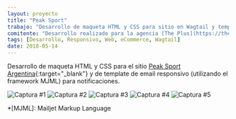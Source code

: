 ```yaml
---
layout: proyecto
title: "Peak Sport"
trabajo: "Desarrollo de maqueta HTML y CSS para sitio en Wagtail y template de email responsivo"
comitente: "Desarrollo realizado para la agencia [The Plus](https://theplus.agency)."
tags: [Desarrollo, Responsivo, Web, eCommerce, Wagtail]
date: 2018-05-14
---
```


Desarrollo de maqueta HTML y CSS para el sitio [Peak Sport Argentina](https://www.peaksport.com.ar/){:target="_blank"} y de template de email responsivo (utilizando el framework MJML) para notificaciones.

<div class="carousel">
    <img src="{{ site.baseurl }}/img/2018_peak-01.jpg" alt="Captura #1" />
    <img src="{{ site.baseurl }}/img/2018_peak-02.jpg" alt="Captura #2" />
    <img src="{{ site.baseurl }}/img/2018_peak-03.jpg" alt="Captura #3" />
    <img src="{{ site.baseurl }}/img/2018_peak-04.jpg" alt="Captura #4" />
    <img src="{{ site.baseurl }}/img/2018_peak-05.jpg" alt="Captura #5" />
</div>

*[MJML]: Mailjet Markup Language
